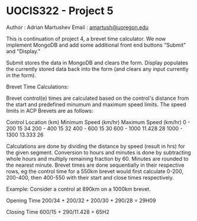 # UOCIS322 - Project 5 #


Author : Adrian Martushev
Email : amartush@uoregon.edu


This is continuation of project 4, a brevet time calculator. We now implement MongoDB and add some additional front end buttons "Submit" and "Display." 

Submit stores the data in MongoDB and clears the form. Display populates the currently stored data back into the form (and clears any input currently in the form).



Brevet Time Calculations:

Brevet control(e) times are calculated based on the control's distance from the start and predefined minumum and maximum speed limits. The speed limits in ACP Brevets are as follows:

Control Location (km)    Minimum Speed (km/hr)    Maximum Speed (km/hr)
0 - 200                  15                       34
200 - 400                15                       32
400 - 600                15                       30
600 - 1000               11.428                   28
1000 - 1300              13.333                   26


Calculations are done by dividing the distance by speed (result in hrs) for the given segment. Conversion to hours and minutes is done by subtracting whole hours and multiply remaining fraction by 60. Minutes are rounded to the nearest minute. Brevet times are done sequentially in their respective rows, eg the control time for a 550km brevet would first calculate 0-200, 200-400, then 400-550 with their start and close times respectively.

Example: Consider a control at 890km on a 1000km brevet.

Opening Time
200/34 + 200/32 + 200/30 + 290/28 = 29H09

Closing Time
600/15 + 290/11.428 = 65H2


